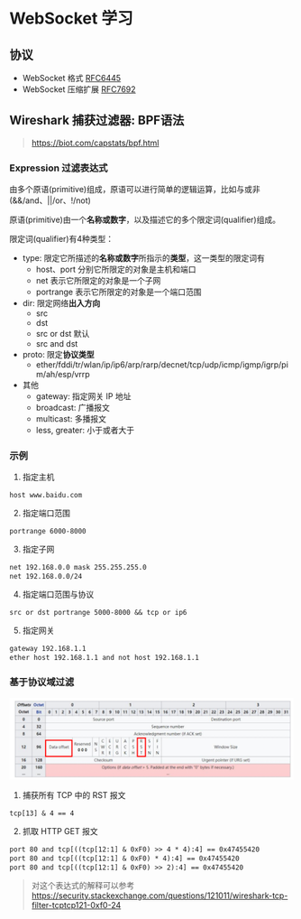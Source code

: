 # WebSocket 学习

## 协议

- WebSocket 格式 [RFC6445](https://www.rfc-editor.org/rfc/rfc6455.html)
- WebSocket 压缩扩展 [RFC7692](https://www.rfc-editor.org/rfc/rfc7692.html)

## Wireshark 捕获过滤器: BPF语法

> https://biot.com/capstats/bpf.html

### Expression 过滤表达式

由多个原语(primitive)组成，原语可以进行简单的逻辑运算，比如与或非(&&/and、||/or、!/not)

原语(primitive)由一个**名称或数字**，以及描述它的多个限定词(qualifier)组成。

限定词(qualifier)有4种类型：

- type: 限定它所描述的**名称或数字**所指示的**类型**，这一类型的限定词有
  - host、port 分别它所限定的对象是主机和端口
  - net 表示它所限定的对象是一个子网
  - portrange 表示它所限定的对象是一个端口范围
- dir: 限定网络**出入方向**
  - src
  - dst
  - src or dst 默认
  - src and dst
- proto: 限定**协议类型**
  - ether/fddi/tr/wlan/ip/ip6/arp/rarp/decnet/tcp/udp/icmp/igmp/igrp/pim/ah/esp/vrrp
- 其他
  - gateway: 指定网关 IP 地址
  - broadcast: 广播报文
  - multicast: 多播报文
  - less, greater: 小于或者大于

### 示例

1. 指定主机
```
host www.baidu.com
```

2. 指定端口范围
```
portrange 6000-8000
```

3. 指定子网
```
net 192.168.0.0 mask 255.255.255.0
net 192.168.0.0/24
```

4. 指定端口范围与协议
```
src or dst portrange 5000-8000 && tcp or ip6
```

5. 指定网关
```
gateway 192.168.1.1
ether host 192.168.1.1 and not host 192.168.1.1
```

### 基于协议域过滤

![img.png](img.png)

1. 捕获所有 TCP 中的 RST 报文
```
tcp[13] & 4 == 4
```

2. 抓取 HTTP GET 报文
```
port 80 and tcp[((tcp[12:1] & 0xF0) >> 4 * 4):4] == 0x47455420
port 80 and tcp[((tcp[12:1] & 0xF0) * 4):4] == 0x47455420
port 80 and tcp[((tcp[12:1] & 0xF0) >> 2):4] == 0x47455420
```
> 对这个表达式的解释可以参考 https://security.stackexchange.com/questions/121011/wireshark-tcp-filter-tcptcp121-0xf0-24
